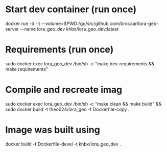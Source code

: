 # Start dev container (run once)
docker run -d -it --volume=$PWD:/go/src/github.com/brocaar/lora-geo-server --name lora_geo_dev khbx/lora_geo_dev:latest

# Requirements (run once)
sudo docker exec lora_geo_dev /bin/sh -c "make dev-requirements && make requirements"

# Compile and recreate imag
sudo docker exec lora_geo_dev /bin/sh -c "make clean && make build" && sudo docker build -t theo024/lora_geo -f Dockerfile-copy .

# Image was built using
docker build -f Dockerfile-devel -t khbx/lora_geo_dev .
